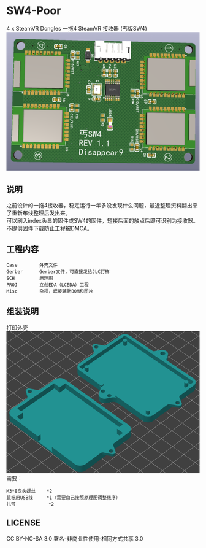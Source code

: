 # SW4-Poor
4 x SteamVR Dongles 一拖4 SteamVR 接收器 (丐版SW4)  
![Board.png](Misc/Board.png)  

## 说明
之前设计的一拖4接收器，稳定运行一年多没发现什么问题，最近整理资料翻出来了重新布线整理后发出来。  
可以刷入index头显的固件或SW4的固件，短接后面的触点后即可识别为接收器。  
不提供固件下载防止工程被DMCA。  

## 工程内容
```
Case        外壳文件
Gerber      Gerber文件，可直接发给JLC打样
SCH         原理图
PROJ        立创EDA（LCEDA）工程
Misc        杂项，焊接辅助BOM和图片
```

## 组装说明
打印外壳  
![Case.png](Misc/Case.png)  
需要：
```
M3*8盘头螺丝    *2
鼠标用USB线     *1（需要自己按照原理图调整线序）
扎带            *2
```
## LICENSE
CC BY-NC-SA 3.0 署名-非商业性使用-相同方式共享 3.0  